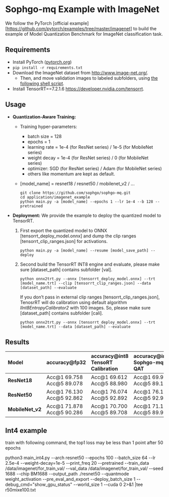 # Sophgo-mq Example with ImageNet

We follow the PyTorch [official example][https://github.com/pytorch/examples/tree/master/imagenet] to build the example of Model Quantization Benchmark for ImageNet classification task.

## Requirements

- Install PyTorch ([pytorch.org](http://pytorch.org))
- `pip install -r requirements.txt`
- Download the ImageNet dataset from http://www.image-net.org/.
  - Then, and move validation images to labeled subfolders, using [the following shell script](https://raw.githubusercontent.com/soumith/imagenetloader.torch/master/valprep.sh).
- Install TensorRT==7.2.1.6 https://developer.nvidia.com/tensorrt.

## Usage

- **Quantization-Aware Training:**

  - Training hyper-parameters:
    - batch size = 128
    - epochs = 1 
    - learning rate  = 1e-4 (for ResNet series) / 1e-5 (for MobileNet series)
    - weight decay = 1e-4 (for ResNet series) / 0 (for MobileNet series)
    - optimizer: SGD (for ResNet series) / Adam (for MobileNet series)
    - others like  momentum are kept as default.
    
  - [model_name] = resnet18 / resnet50 / mobilenet_v2 / ...

    ```
    git clone https://github.com/sophgo/sophgo-mq.git
    cd application/imagenet_example
    python main.py -a [model_name] --epochs 1 --lr 1e-4 --b 128 --pretrained
    ```

- **Deployment:**
  We provide the example to deploy the quantized model to TensorRT.

  1. First export the quantized model to ONNX [tensorrt_deploy_model.onnx] and dump the clip ranges [tensorrt_clip_ranges.json] for activations.

     ```
     python main.py -a [model_name] --resume [model_save_path] --deploy
     ```

  2. Second build the TensorRT INT8 engine and evaluate, please make sure [dataset_path] contains subfolder [val].

     ```
     python onnx2trt.py --onnx [tensorrt_deploy_model.onnx] --trt [model_name.trt] --clip [tensorrt_clip_ranges.json] --data [dataset_path] --evaluate
     ```
     
     If you don’t pass in external clip ranges [tensorrt_clip_ranges.json], TenosrRT will do calibration using default algorithm *IInt8EntropyCalibrator2* with 100 images. So, please make sure [dataset_path] contains subfolder [cali].
     
     ```
     python onnx2trt.py --onnx [tensorrt_deploy_model.onnx] --trt [model_name.trt] --data [dataset_path] --evaluate
     ```

## Results

| Model            | accuracy@fp32              | accuracy@int8<br>TensoRT Calibration | accuracy@int8<br/>Sophgo-mq QAT | accuracy@int8<br/>TensorRT SetRange |
| :--------------- | :------------------------- | :----------------------------------- | :---------------------------- | :---------------------------------- |
| **ResNet18**     | Acc@1 69.758  Acc@5 89.078 | Acc@1 69.612 Acc@5 88.980            | Acc@1 69.912 Acc@5 89.150     | Acc@1 69.904 Acc@5 89.182           |
| **ResNet50**     | Acc@1 76.130 Acc@5 92.862  | Acc@1 76.074 Acc@5 92.892            | Acc@1 76.114 Acc@5 92.946     | Acc@1 76.320 Acc@5 93.006           |
| **MobileNet_v2** | Acc@1 71.878 Acc@5 90.286  | Acc@1 70.700 Acc@5 89.708            | Acc@1 71.158 Acc@5 89.990     | Acc@1 71.102 Acc@5 89.932           |


## Int4 example
train with following command, the top1 loss may be less than 1 point after 50 epochs

python3 main_int4.py --arch resnet50 --epochs 100 --batch_size 64 --lr 2.5e-4 --weight-decay=1e-5 --print_freq 20 --pretrained --train_data /data/imagenet/for_train_val/ --val_data /data/imagenet/for_train_val/ --seed 1688 --chip BM1688 --output_path ./resnet50 --quantmode weight_activation --pre_eval_and_export --deploy_batch_size 1 --debug_cmd="show_gpu_status" --world_size 1 --cuda 0 2>&1 |tee r50mixe100.txt

